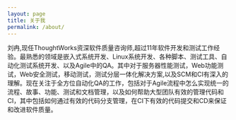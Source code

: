```yaml
---
layout: page
title: 关于我
permalink: /about/
---
```

刘冉,现任ThoughtWorks资深软件质量咨询师,超过11年软件开发和测试工作经验。最熟悉的领域是嵌入式系统开发、Linux系统开发、各种脚本、测试工具、自动化测试系统开发、以及Agile中的QA。其中对于服务器性能测试，Web功能测试，Web安全测试，移动测试，测试分层一体化解决方案,以及SCM和CI有深入的理解。现在关注于全方位自动化QA的工作，包括对于Agile流程中怎么实现统一的流程、故事、功能、测试和文档管理，以及如何帮助大型团队有效的管理代码和CI，其中包括如何通过有效的代码分支管理，在CI下有效的代码提交和CD来保证和改进软件质量。
